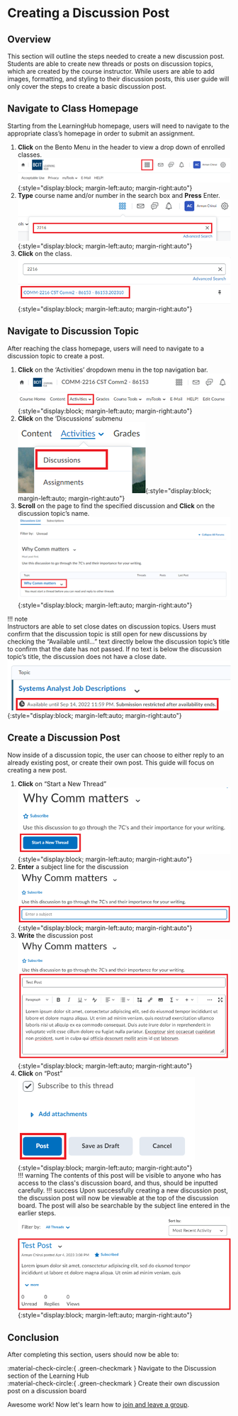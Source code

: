 # Creating a Discussion Post

## Overview

This section will outline the steps needed to create a new discussion post. Students are able to create new threads or posts on discussion topics, which are created by the course instructor. While users are able to add images, formatting, and styling to their discussion posts, this user guide will only cover the steps to create a basic discussion post.

## Navigate to Class Homepage

Starting from the LearningHub homepage, users will need to navigate to the appropriate class’s homepage in order to submit an assignment.

1. **Click** on the Bento Menu in the header to view a drop down of enrolled classes.  
   ![Bento menu](./images/bento.png){:style="display:block; margin-left:auto; margin-right:auto"}
2. **Type** course name and/or number in the search box and **Press** Enter.  
   ![Search bar](./images/course_number_search.png){:style="display:block; margin-left:auto; margin-right:auto"}
3. **Click** on the class.
   ![Class menu](./images/course_selection.png){:style="display:block; margin-left:auto; margin-right:auto"}

## Navigate to Discussion Topic

After reaching the class homepage, users will need to navigate to a discussion topic to create a post.

1. **Click** on the ‘Activities’ dropdown menu in the top navigation bar.  
   ![Activities tab](./images/activities_tab.png){:style="display:block; margin-left:auto; margin-right:auto"}
2. **Click** on the ‘Discussions’ submenu  
   ![Discussions tab](./images/discussions_tab.png){:style="display:block; margin-left:auto; margin-right:auto"}
3. **Scroll** on the page to find the specified discussion and **Click** on the discussion topic’s name.  
   ![Available discussion](./images/available_discussion.png){:style="display:block; margin-left:auto; margin-right:auto"}

!!! note  
      Instructors are able to set close dates on discussion topics. Users must confirm that the discussion topic is still open for new discussions by checking the “Available until…” text directly below the discussion topic’s title to confirm that the date has not passed. If no text is below the discussion topic’s title, the discussion does not have a close date.  
      ![Closed discussion](./images/closed_discussion.png){:style="display:block; margin-left:auto; margin-right:auto"}

## Create a Discussion Post

Now inside of a discussion topic, the user can choose to either reply to an already existing post, or create their own post. This guide will focus on creating a new post.

1. **Click** on “Start a New Thread”  
   ![Start thread](./images/start_thread.png){:style="display:block; margin-left:auto; margin-right:auto"}
2. **Enter** a subject line for the discussion  
   ![Subject line](./images/subject_line.png){:style="display:block; margin-left:auto; margin-right:auto"}  
3. **Write** the discussion post  
   ![Written post](./images/written_post.png){:style="display:block; margin-left:auto; margin-right:auto"}  
4. **Click** on “Post”  
   ![Post button](./images/post_button.png){:style="display:block; margin-left:auto; margin-right:auto"}  
!!! warning
      The contents of this post will be visible to anyone who has access to the class's discussion board, and thus, should be inputted carefully.
!!! success
      Upon successfully creating a new discussion post, the discussion post will now be viewable at the top of the discussion board. The post will also be searchable by the subject line entered in the earlier steps.  
      ![Successful discussion post](./images/post_success.png){:style="display:block; margin-left:auto; margin-right:auto"}  

## Conclusion

After completing this section, users should now be able to:  

:material-check-circle:{ .green-checkmark }   Navigate to the Discussion section of the Learning Hub  
:material-check-circle:{ .green-checkmark }   Create their own discussion post on a discussion board  

Awesome work! Now let's learn how to
[join and leave a group](../JoiningandLeavingaGroup).
